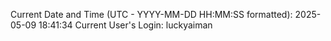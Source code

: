 Current Date and Time (UTC - YYYY-MM-DD HH:MM:SS formatted): 2025-05-09 18:41:34
Current User's Login: luckyaiman
